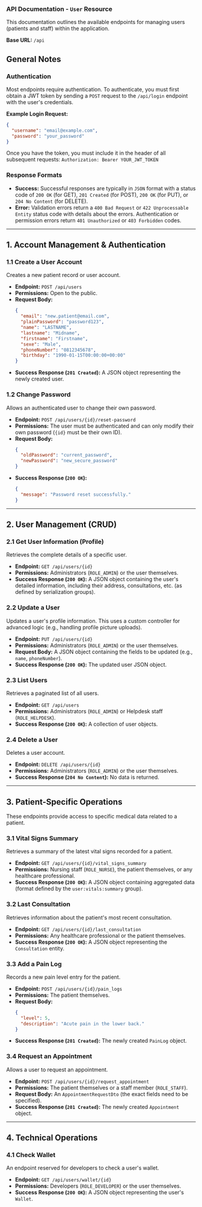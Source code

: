 ### API Documentation - `User` Resource

This documentation outlines the available endpoints for managing users (patients and staff) within the application.

**Base URL:** `/api`

## General Notes

### Authentication

Most endpoints require authentication. To authenticate, you must first obtain a JWT token by sending a `POST` request to the `/api/login` endpoint with the user's credentials.

**Example Login Request:**
```json
{
  "username": "email@example.com",
  "password": "your_password"
}
```

Once you have the token, you must include it in the header of all subsequent requests:
`Authorization: Bearer YOUR_JWT_TOKEN`

### Response Formats

-   **Success:** Successful responses are typically in `JSON` format with a status code of `200 OK` (for GET), `201 Created` (for POST), `200 OK` (for PUT), or `204 No Content` (for DELETE).
-   **Error:** Validation errors return a `400 Bad Request` or `422 Unprocessable Entity` status code with details about the errors. Authentication or permission errors return `401 Unauthorized` or `403 Forbidden` codes.

---

## 1. Account Management & Authentication

### 1.1 Create a User Account
Creates a new patient record or user account.

-   **Endpoint:** `POST /api/users`
-   **Permissions:** Open to the public.
-   **Request Body:**
    ```json
    {
      "email": "new.patient@email.com",
      "plainPassword": "password123",
      "name": "LASTNAME",
      "lastname": "Midname",
      "firstname": "Firstname",
      "sexe": "Male",
      "phoneNumber": "0812345678",
      "birthday": "1990-01-15T00:00:00+00:00"
    }
    ```
-   **Success Response (`201 Created`):** A JSON object representing the newly created user.

### 1.2 Change Password
Allows an authenticated user to change their own password.

-   **Endpoint:** `POST /api/users/{id}/reset-password`
-   **Permissions:** The user must be authenticated and can only modify their own password (`{id}` must be their own ID).
-   **Request Body:**
    ```json
    {
      "oldPassword": "current_password",
      "newPassword": "new_secure_password"
    }
    ```
-   **Success Response (`200 OK`):**
    ```json
    {
      "message": "Password reset successfully."
    }
    ```

---

## 2. User Management (CRUD)

### 2.1 Get User Information (Profile)
Retrieves the complete details of a specific user.

-   **Endpoint:** `GET /api/users/{id}`
-   **Permissions:** Administrators (`ROLE_ADMIN`) or the user themselves.
-   **Success Response (`200 OK`):** A JSON object containing the user's detailed information, including their address, consultations, etc. (as defined by serialization groups).

### 2.2 Update a User
Updates a user's profile information. This uses a custom controller for advanced logic (e.g., handling profile picture uploads).

-   **Endpoint:** `PUT /api/users/{id}`
-   **Permissions:** Administrators (`ROLE_ADMIN`) or the user themselves.
-   **Request Body:** A JSON object containing the fields to be updated (e.g., `name`, `phoneNumber`).
-   **Success Response (`200 OK`):** The updated user JSON object.

### 2.3 List Users
Retrieves a paginated list of all users.

-   **Endpoint:** `GET /api/users`
-   **Permissions:** Administrators (`ROLE_ADMIN`) or Helpdesk staff (`ROLE_HELPDESK`).
-   **Success Response (`200 OK`):** A collection of user objects.

### 2.4 Delete a User
Deletes a user account.

-   **Endpoint:** `DELETE /api/users/{id}`
-   **Permissions:** Administrators (`ROLE_ADMIN`) or the user themselves.
-   **Success Response (`204 No Content`):** No data is returned.

---

## 3. Patient-Specific Operations

These endpoints provide access to specific medical data related to a patient.

### 3.1 Vital Signs Summary
Retrieves a summary of the latest vital signs recorded for a patient.

-   **Endpoint:** `GET /api/users/{id}/vital_signs_summary`
-   **Permissions:** Nursing staff (`ROLE_NURSE`), the patient themselves, or any healthcare professional.
-   **Success Response (`200 OK`):** A JSON object containing aggregated data (format defined by the `user:vitals:summary` group).

### 3.2 Last Consultation
Retrieves information about the patient's most recent consultation.

-   **Endpoint:** `GET /api/users/{id}/last_consultation`
-   **Permissions:** Any healthcare professional or the patient themselves.
-   **Success Response (`200 OK`):** A JSON object representing the `Consultation` entity.

### 3.3 Add a Pain Log
Records a new pain level entry for the patient.

-   **Endpoint:** `POST /api/users/{id}/pain_logs`
-   **Permissions:** The patient themselves.
-   **Request Body:**
    ```json
    {
      "level": 5,
      "description": "Acute pain in the lower back."
    }
    ```
-   **Success Response (`201 Created`):** The newly created `PainLog` object.

### 3.4 Request an Appointment
Allows a user to request an appointment.

-   **Endpoint:** `POST /api/users/{id}/request_appointment`
-   **Permissions:** The patient themselves or a staff member (`ROLE_STAFF`).
-   **Request Body:** An `AppointmentRequestDto` (the exact fields need to be specified).
-   **Success Response (`201 Created`):** The newly created `Appointment` object.

---

## 4. Technical Operations

### 4.1 Check Wallet
An endpoint reserved for developers to check a user's wallet.

-   **Endpoint:** `GET /api/users/wallet/{id}`
-   **Permissions:** Developers (`ROLE_DEVELOPER`) or the user themselves.
-   **Success Response (`200 OK`):** A JSON object representing the user's `Wallet`.
